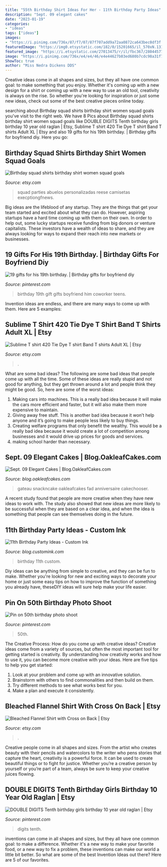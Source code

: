 ```yaml
---
title: "55th Birthday Shirt Ideas For Her - 11th Birthday Party Ideas"
description: "Sept. 09 elegant cakes"
date: "2023-01-19"
categories:
- "ideas"
tags: ["ideas"]
images:
- "https://i.pinimg.com/736x/87/f7/07/87f707add9a72aa0872ca643bec0df3f.jpg"
featuredImage: "https://img0.etsystatic.com/182/0/15201665/il_570xN.1318929842_76xk.jpg"
featured_image: "https://i.etsystatic.com/27013475/r/il/fbc367/2804457702/il_1588xN.2804457702_k43d.jpg"
image: "https://i.pinimg.com/736x/e4/e4/46/e4e44627b03ed680b7cdc98a31f721f1.jpg"
ShowToc: true
author: "Miss Nedra Dickens DDS"
---
```



Creative ideas come in all shapes and sizes, but they all have one common goal: to make something that you enjoy. Whether it's coming up with a new design for a shirt or coming up with a new way to use an old tool, creativity is always on the rise. So whether you're looking for inspiration or just some new ideas, check out some of the best creative pieces online today.

	

		
searching about Birthday squad shirts birthday shirt women squad goals you've visit to the right web. We have 8 Pics about Birthday squad shirts birthday shirt women squad goals like DOUBLE DIGITS Tenth birthday girls birthday 10 year old raglan | Etsy, Sublime T shirt 420 Tie Dye T shirt Band T shirts Adult XL | Etsy and also 19 gifts for his 19th birthday. | Birthday gifts for boyfriend diy. Here you go:
		
    
## Birthday Squad Shirts Birthday Shirt Women Squad Goals

<img loading=lazy src="https://img0.etsystatic.com/182/0/15201665/il_570xN.1318929842_76xk.jpg" onerror="this.onerror=null;this.src='https://tse4.mm.bing.net/th?id=OIP.6XXNHmeHLZAn7TdWAKzkSQHaJ4&amp;pid=15.1';" alt="Birthday squad shirts birthday shirt women squad goals">

_Source: etsy.com_

>squad parties abuelos personalizadas reese camisetas execptiongfnews. 

	

Big ideas are the lifeblood of any startup. They are the things that get your team started and excited about what they can do. However, aspiring startups have a hard time coming up with them on their own. In order to help out, some lucky startups receive funding from big donors or venture capitalists. These investors have a wealth of ideas to share, and they are always looking for ways to expand their reach into new markets or businesses.

    
## 19 Gifts For His 19th Birthday. | Birthday Gifts For Boyfriend Diy

<img loading=lazy src="https://i.pinimg.com/736x/87/f7/07/87f707add9a72aa0872ca643bec0df3f.jpg" onerror="this.onerror=null;this.src='https://tse2.mm.bing.net/th?id=OIP.D25YP72zZSA16qFfUly1dwHaHa&amp;pid=15.1';" alt="19 gifts for his 19th birthday. | Birthday gifts for boyfriend diy">

_Source: pinterest.com_

>birthday 19th gift gifts boyfriend him coworker teens. 

	

Invention ideas are endless, and there are many ways to come up with them. Here are 5 examples:

    
## Sublime T Shirt 420 Tie Dye T Shirt Band T Shirts Adult XL | Etsy

<img loading=lazy src="https://i.etsystatic.com/8360091/r/il/8b7d7d/3072088499/il_1588xN.3072088499_9b03.jpg" onerror="this.onerror=null;this.src='https://tse1.mm.bing.net/th?id=OIP.3dVgbE_Uqhm6FC-OvCszZAHaKq&amp;pid=15.1';" alt="Sublime T shirt 420 Tie Dye T shirt Band T shirts Adult XL | Etsy">

_Source: etsy.com_

>. 

	

What are some bad ideas?
The following are some bad ideas that people come up with all the time. Some of these ideas are really stupid and not good for anything, but they get thrown around a lot and people think they might be good. So, here are some of the worst ideas:
1) Making cars into machines. This is a really bad idea because it will make the cars more efficient and faster, but it will also make them more expensive to maintain.
2) Giving away free stuff. This is another bad idea because it won’t help anyone and it’s going to make people less likely to buy things.
3) Creating welfare programs that only benefit the wealthy. This would be a really bad idea because it would create a lot of competition among businesses and it would drive up prices for goods and services.
4) making school harder than necessary.

    
## Sept. 09 Elegant Cakes | Blog.OakleafCakes.com

<img loading=lazy src="https://blog.oakleafcakes.com/wp-content/uploads/2009/09/Flowersbutterfly1stbdaymed.jpg" onerror="this.onerror=null;this.src='https://tse2.mm.bing.net/th?id=OIP.QWip3xvkh9byN7LoT0xKZgHaMA&amp;pid=15.1';" alt="Sept. 09 Elegant Cakes | Blog.OakleafCakes.com">

_Source: blog.oakleafcakes.com_

>gateau snackncake oakleafcakes fad anniversaire cakechooser. 

	

A recent study found that people are more creative when they have new ideas to work with. The study also showed that new ideas are more likely to be successful when they are based on a clear idea, and when the idea is something that people can see themselves doing in the future.

    
## 11th Birthday Party Ideas - Custom Ink

<img loading=lazy src="http://blog.customink.com/wp-content/uploads/2016/07/11th-Birthday-Party-Ideas.jpg" onerror="this.onerror=null;this.src='https://tse3.mm.bing.net/th?id=OIP.h7g4mej0OvlhgW8lhEOALwHaJ4&amp;pid=15.1';" alt="11th Birthday Party Ideas - Custom Ink">

_Source: blog.customink.com_

>birthday 11th custom. 

	

Diy ideas can be anything from simple to creative, and they can be fun to make. Whether you're looking for new and exciting ways to decorate your home or just some easy tips on how to improve the function of something you already have, theseDIY ideas will sure help make your life easier.

    
## Pin On 50th Birthday Photo Shoot

<img loading=lazy src="https://i.pinimg.com/736x/54/5c/44/545c4490888151f80e59c037f2f97271.jpg" onerror="this.onerror=null;this.src='https://tse4.mm.bing.net/th?id=OIP.A2XUfWYq5QNz-Iq-vc2XCAHaLH&amp;pid=15.1';" alt="Pin on 50th birthday photo shoot">

_Source: pinterest.com_

>50th. 

	

The Creative Process: How do you come up with creative ideas?
Creative ideas come from a variety of sources, but often the most important tool for getting started is creativity. By understanding how creativity works and how to use it, you can become more creative with your ideas. Here are five tips to help you get started: 
1. Look at your problem and come up with an innovative solution.
2. Brainstorm with others to find commonalities and then build on them. 
3. Try different methods to see what works best for you. 
4. Make a plan and execute it consistently. 

    
## Bleached Flannel Shirt With Cross On Back | Etsy

<img loading=lazy src="https://i.etsystatic.com/27013475/r/il/fbc367/2804457702/il_1588xN.2804457702_k43d.jpg" onerror="this.onerror=null;this.src='https://tse3.mm.bing.net/th?id=OIP.V_FUVUvwTK3N0iNjYLSOxwHaJ3&amp;pid=15.1';" alt="Bleached Flannel Shirt with Cross on Back | Etsy">

_Source: etsy.com_

>. 

	

Creative people come in all shapes and sizes. From the artist who creates beauty with their pencils and watercolors to the writer who pens stories that capture the heart, creativity is a powerful force. It can be used to create beautiful things or to fight for justice. Whether you’re a creative person by yourself or you’re part of a team, always be sure to keep your creative juices flowing.

    
## DOUBLE DIGITS Tenth Birthday Girls Birthday 10 Year Old Raglan | Etsy

<img loading=lazy src="https://i.pinimg.com/736x/e4/e4/46/e4e44627b03ed680b7cdc98a31f721f1.jpg" onerror="this.onerror=null;this.src='https://tse4.mm.bing.net/th?id=OIP.-WQx3r1f4HVze1nmlVHPvQHaF4&amp;pid=15.1';" alt="DOUBLE DIGITS Tenth birthday girls birthday 10 year old raglan | Etsy">

_Source: pinterest.com_

>digits tenth. 

	

inventions can come in all shapes and sizes, but they all have one common goal: to make a difference. Whether it's a new way to make your favorite food, or a new way to fix a problem, these inventions can make our world a little bit better. So what are some of the best Invention Ideas out there? Here are 5 of our favorites.

